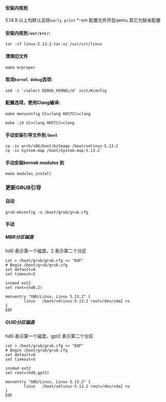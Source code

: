 #### 安装内核到
5.14.9 以上均默认去除`early print`
*-vm 配置文件开启qemu
其它为缺省配置
#### 安装内核到`/usr/src/`:
    
`tar -xf linux-5.13.2.tar.xz /usr/src/linux`
    
#### 清理旧文件
`make mrproper`
        
#### 取消`kernel debug`选项:
    
`sed -i '/select DEBUG_KERNEL/d' init/Kconfig`

#### 配置选项，使用Clang编译:
`make menuconfig CC=clang HOSTCC=clang`
        
    
`make -j4 CC=clang HOSTCC=clang`

#### 手动安装引导文件到`/boot`
```
cp -iv arch/x86/boot/bzImage /boot/vmlinuz-5.13.2
cp -iv System.map /boot/System.map-5.13.2`
```

#### 手动安装kernek modules 到
`make modules_install`

### 更新GRUB引导
#### 自动
`grub-mkconfig -o /boot/grub/grub.cfg`

#### 手动
##### MBR分区磁盘
hd0 表示第一个磁盘，2 表示第二个分区
```
cat > /boot/grub/grub.cfg << "EOF"
# Begin /boot/grub/grub.cfg
set default=0
set timeout=5

insmod ext2
set root=(hd0,2)

menuentry "GNU/Linux, Linux 5.13.2" {
        linux   /boot/vmlinuz-5.13.2 root=/dev/sda2 ro
}
EOF
```
##### GUID分区磁盘
hd0 表示第一个磁盘，gpt2 表示第二个分区
```
cat > /boot/grub/grub.cfg << "EOF"
# Begin /boot/grub/grub.cfg
set default=0
set timeout=5

insmod ext2
set root=(hd0,gpt2)

menuentry "GNU/Linux, Linux 5.13.2" {
        linux   /boot/vmlinuz-5.13.2 root=/dev/sda2 ro
}
EOF
```
